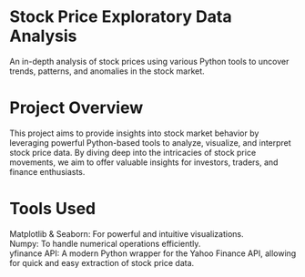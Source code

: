 # Stock Price Exploratory Data Analysis
An in-depth analysis of stock prices using various Python tools to uncover trends, patterns, and anomalies in the stock market.

# Project Overview
This project aims to provide insights into stock market behavior by leveraging powerful Python-based tools to analyze, visualize, and interpret stock price data. By diving deep into the intricacies of stock price movements, we aim to offer valuable insights for investors, traders, and finance enthusiasts.

# Tools Used
Matplotlib & Seaborn: For powerful and intuitive visualizations.  
Numpy: To handle numerical operations efficiently.  
yfinance API: A modern Python wrapper for the Yahoo Finance API, allowing for quick and easy extraction of stock price data.  
